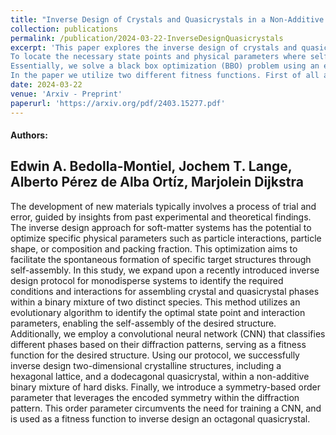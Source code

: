 ```yaml
---
title: "Inverse Design of Crystals and Quasicrystals in a Non-Additive Binary Mixture of Hard Disks"
collection: publications
permalink: /publication/2024-03-22-InverseDesignQuasicrystals
excerpt: 'This paper explores the inverse design of crystals and quasicrystals in a non-additive binary mixture of hard disks. 
To locate the necessary state points and physical parameters where self-assembly for (quasi)crystals occurs, we employed an inverse design technique. 
Essentially, we solve a black box optimization (BBO) problem using an evolutionary strategy (CMA-ES).
In the paper we utilize two different fitness functions. First of all a CNN, secondly a new symmetry-based order parameter.'
date: 2024-03-22
venue: 'Arxiv - Preprint'
paperurl: 'https://arxiv.org/pdf/2403.15277.pdf'
---
```


#### Authors: 
Edwin A. Bedolla-Montiel, Jochem T. Lange, Alberto Pérez de Alba Ortíz, Marjolein Dijkstra
--------------------

The development of new materials typically involves a process of trial and error, guided by insights from past experimental and theoretical findings. The inverse design approach for soft-matter systems has the potential to optimize specific physical parameters such as particle interactions, particle shape, or composition and packing fraction. This optimization aims to facilitate the spontaneous formation of specific target structures through self-assembly. In this study, we expand upon a recently introduced inverse design protocol for monodisperse systems to identify the required conditions and interactions for assembling crystal and quasicrystal phases within a binary mixture of two distinct species. This method utilizes an evolutionary algorithm to identify the optimal state point and interaction parameters, enabling the self-assembly of the desired structure. Additionally, we employ a convolutional neural network (CNN) that classifies different phases based on their diffraction patterns, serving as a fitness function for the desired structure. Using our protocol, we successfully inverse design two-dimensional crystalline structures, including a hexagonal lattice, and a dodecagonal quasicrystal, within a non-additive binary mixture of hard disks. Finally, we introduce a symmetry-based order parameter that leverages the encoded symmetry within the diffraction pattern. This order parameter circumvents the need for training a CNN, and is used as a fitness function to inverse design an octagonal quasicrystal.